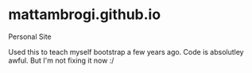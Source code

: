 # mattambrogi.github.io
Personal Site

Used this to teach myself bootstrap a few years ago.
Code is absolutley awful. But I'm not fixing it now :/
